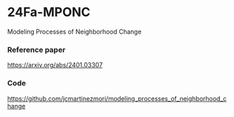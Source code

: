 # 24Fa-MPONC
Modeling Processes of Neighborhood Change


### Reference paper

https://arxiv.org/abs/2401.03307

### Code

https://github.com/jcmartinezmori/modeling_processes_of_neighborhood_change
